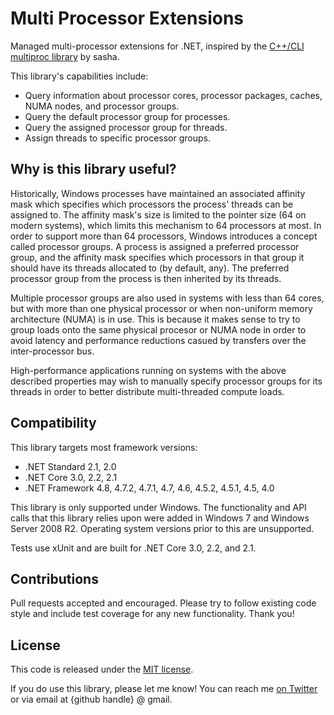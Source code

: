 # Multi Processor Extensions

Managed multi-processor extensions for .NET, inspired by the [C++/CLI multiproc library](http://blogs.microsoft.co.il/sasha/2009/07/25/net-support-for-more-than-64-processors/) by sasha.

This library's capabilities include:

* Query information about processor cores, processor packages, caches, NUMA nodes, and processor groups.
* Query the default processor group for processes.
* Query the assigned processor group for threads.
* Assign threads to specific processor groups.

## Why is this library useful?

Historically, Windows processes have maintained an associated affinity mask which specifies which processors the process' threads can be assigned to. The affinity mask's size is limited to the pointer size (64 on modern systems), which limits this mechanism to 64 processors at most. In order to support more than 64 processors, Windows introduces a concept called processor groups. A process is assigned a preferred processor group, and the affinity mask specifies which processors in that group it should have its threads allocated to (by default, any). The preferred processor group from the process is then inherited by its threads.

Multiple processor groups are also used in systems with less than 64 cores, but with more than one physical processor or when non-uniform memory architecture (NUMA) is in use. This is because it makes sense to try to group loads onto the same physical procesor or NUMA node in order to avoid latency and performance reductions casued by transfers over the inter-processor bus.

High-performance applications running on systems with the above described properties may wish to manually specify processor groups for its threads in order to better distribute multi-threaded compute loads.

## Compatibility

This library targets most framework versions:

* .NET Standard 2.1, 2.0
* .NET Core 3.0, 2.2, 2.1
* .NET Framework 4.8, 4.7.2, 4.7.1, 4.7, 4.6, 4.5.2, 4.5.1, 4.5, 4.0

This library is only supported under Windows. The functionality and API calls that this library relies upon were added in Windows 7 and Windows Server 2008 R2. Operating system versions prior to this are unsupported.

Tests use xUnit and are built for .NET Core 3.0, 2.2, and 2.1.

## Contributions

Pull requests accepted and encouraged. Please try to follow existing code style and include test coverage for any new functionality. Thank you!

## License

This code is released under the [MIT license](LICENSE.md).

If you do use this library, please let me know! You can reach me [on Twitter](https://twitter.com/gsuberland) or via email at {github handle} @ gmail.
